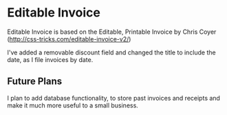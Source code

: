Editable Invoice
================

Editable Invoice is based on the Editable, Printable Invoice by Chris Coyer (http://css-tricks.com/editable-invoice-v2/)

I've added a removable discount field and changed the title to include the date, as I file invoices by date.


Future Plans
------------

I plan to add database functionality, to store past invoices and receipts and make it much more useful to a small business.